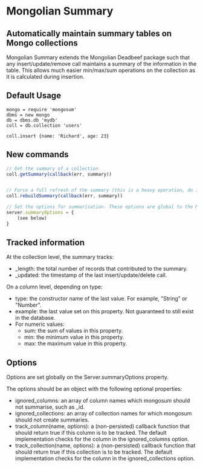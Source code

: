 # Mongolian Summary
## Automatically maintain summary tables on Mongo collections
Mongolian Summary extends the Mongolian Deadbeef package such that any insert/update/remove call maintains a summary of the information in the table.
This allows much easier min/max/sum operations on the collection as it is calculated during insertion.

## Default Usage
```
mongo = require 'mongosum'
dbms = new mongo
db = dbms.db 'mydb'
coll = db.collection 'users'

coll.insert {name: 'Richard', age: 23}
```

## New commands
```javascript
// Get the summary of a collection
coll.getSummary(callback(err, summary))


// Force a full refresh of the summary (this is a heavy operation, do it rarely)
coll.rebuildSummary(callback(err, summary))

// Set the options for summarisation. These options are global to the Mongosum instance.
server.summaryOptions = {
	(see below)
}
```

## Tracked information
At the collection level, the summary tracks:

 - _length: the total number of records that contributed to the summary.
 - _updated: the timestamp of the last insert/update/delete call.

On a column level, depending on type:

 - type: the constructor name of the last value. For example, "String" or "Number".
 - example: the last value set on this property. Not guaranteed to still exist in the database.
 - For numeric values:
 	- sum: the sum of values in this property.
 	- min: the minimum value in this property.
 	- max: the maximum value in this property.

## Options
Options are set globally on the Server.summaryOptions property.

The options should be an object with the following optional properties:

 - ignored_columns: an array of column names which mongosum should not summarise, such as _id.
 - ignored_collections: an array of collection names for which mongosum should not create summaries.
 - track_column(name, options): a (non-persisted) callback function that should return true if this column is to be tracked. The default implementation checks for the column in the ignored_columns option.
 - track_collection(name, options): a (non-persisted) callback function that should return true if this collection is to be tracked. The default implementation checks for the column in the ignored_collections option.
